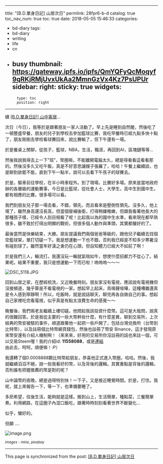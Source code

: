 
---
title: "[B.D.單身日記] 山居次日"
permlink: 28fpr6-b-d
catalog: true
toc_nav_num: true
toc: true
date: 2018-05-05 15:46:33
categories:
- bd-diary
tags:
- bd-diary
- writing
- life
- cn
- busy
thumbnail: https://gateway.ipfs.io/ipfs/QmYQFyQcMoqyf9qRKjRMjUvxUkAa2MmnGzVx4Kz7PsUPUr
sidebar:
    right:
        sticky: true
widgets:
    -
        type: toc
        position: right
---


續  [[B.D.單身日記] 山中客居](https://busy.org/@deanliu/6ho2jn-b-d)...

次日（今日），我等於是跟著朋友一家人活動了。早上先是睡到自然醒，然後吃了一頓豐盛早餐，朋友的兒子到學校去參加籃球比賽，我吃早餐時已經九點多快十點了，朋友剛剛去學校看球賽回來，說比賽輸了，但下午還有一場。

於是餐桌上閒聊，從孩子，籃球，NBA，生活，職涯，再回到AI，區塊鏈等等...

然後我說我得去上一下"班"，幣圈嘛，不能離開電腦太久，總是得看看這看看那的。然後沒多久又吃午飯，真是不好意思讓嫂子張羅了，哈哈！午餐上繼續談，也是聊到欲罷不能，直到下午一點半，說可以去看下午孩子的球賽去。

於是，驅車前往學校，在半小時車程外。到了現場，比賽好多場。原來是當地政府辦的各層級的運動賽事，今日是比籃球，從社會人士，大學生，高中生到國中生，都有相應的比賽。很多場可以看。

我們到朋友兒子那一場去看，不錯，領先，而且看來是壓倒性領先。沒多久，他上場了，雖然身高還沒長高，但當個替補後衛，打得稍嫌稚嫩，但跟我看著他長大的那種孩子樣，已經令人刮目相看了呢！比起我以為的國中生水準，看來現在都早熟很多，雖不致於打得出明顯的戰術，但很多個人動作與準頭，其實都蠻好的了。

最後當然是快樂結束，大勝。朋友提議我們兩個爸爸等級的，跟他兒子繼續去找個空籃球架，單打切磋一下。我是想運動一下也不錯，否則我已經是不知多少寒暑沒有碰到球了。雖然當年好漢之勇仍在心頭，但自知體力已經大不如前了啊！

於是我們三人，輪流打。我還沒玩一輪就氣喘如牛，想使什麼招都力不從心了。結果呢。結果不重要，我只是想運動一下而已啦！嗚嗚嗚～～～

![DSC_5118.JPG](https://gateway.ipfs.io/ipfs/QmYQFyQcMoqyf9qRKjRMjUvxUkAa2MmnGzVx4Kz7PsUPUr)

回到山居之家，在歷經梳洗，又近晚餐時刻。朋友家沒有電視，應該說有電視機但沒接頻道，幾乎算是不看電視的一家。想起早上起床，鳥鳴聲喧嘩，這種嘈雜還真是令人感到寧靜啊！所以，吃飯時，就是說話聊天，聊完再各自做自己的事。想起自己家裡吃完看電視，似乎真是有點太浪費生命的感覺～～

晚餐後，我們兩老友繼續上樓切磋。他問起我該投資什麼幣。這可是大哉問，說真的很難回答。於是我從主要的一些大幣幹些什麼，有什麼差異，聊到交易所，上次經典的幣安被駭的事件，順道跟著他一起把一些戶開了，包括台灣兌換所（台幣到比特幣），以及註冊個比特幣網頁錢包，然後也註冊了幣安 Binance，這才發現原來幣安還有介紹人機制啊！（來來來，好用的交易所你沒註冊的話也來註一個，可以交易Steem喔！我的介紹id: **11558088**，或是[連結](https://www.binance.com/?ref=11558088)由此去，呵呵，順便嘛！:P）

我還轉了個0.0008888顆比特幣給朋友，恭喜他正式進入幣圈，哈哈。然後，我就繼續滔滔不絕，說一些我看好的幣，以及背後的邏輯。其實重點是背後的邏輯，否則誰有把握推薦的幣是對的呢？

山中論幣的夜晚，總是過得特別快！一下子，又是接近睡覺時間。於是，打住。我呢，就上來報告一下，等一下，也準備要睡了。

多麽希望，往後生活，能夠就是這樣。搬到山上，生活簡單，種點菜，三餐簡單煮。利用網路，在這圈子內混口飯吃，跟著時時刻刻看著世界不斷變化... 

似乎，蠻好的。

但願 ....

![image.png](https://gateway.ipfs.io/ipfs/QmYtyynxM37QLvSje13qGeGqsi45RGWurf7to5PejDFMNY)

<sub>*images - mine, pixabay*</sub>


- - -

This page is synchronized from the post: [[B.D.單身日記] 山居次日](https://steemit.com/@deanliu/28fpr6-b-d)
